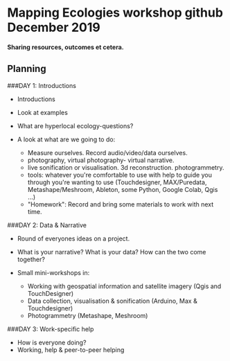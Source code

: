 # Mapping Ecologies workshop github December 2019
#### Sharing resources, outcomes et cetera.

## Planning
###DAY 1: Introductions
- Introductions
- Look at examples
- What are hyperlocal ecology-questions?

- A look at what are we going to do:
	- Measure ourselves. Record audio/video/data ourselves.
	- photography, virtual photography- virtual narrative.
	- live sonification or visualisation. 3d reconstruction. photogrammetry.
	- tools: whatever you're comfortable to use with help to guide you through you're wanting to use (Touchdesigner, MAX/Puredata, Metashape/Meshroom, Ableton, some Python, Google Colab, Qgis ...)
	- "Homework": Record and bring some materials to work with next time.


###DAY 2: Data & Narrative
- Round of everyones ideas on a project.
- What is your narrative? What is your data? How can the two come together?

- Small mini-workshops in:
	- Working with geospatial information and satellite imagery (Qgis and TouchDesigner)
	- Data collection, visualisation & sonification (Arduino, Max & Touchdesigner)
	- Photogrammetry (Metashape, Meshroom)

###DAY 3: Work-specific help
- How is everyone doing?
- Working, help & peer-to-peer helping